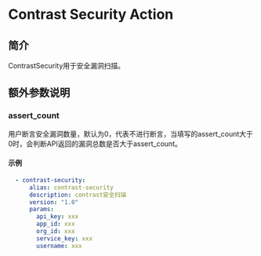 # Contrast Security Action

## 简介
ContrastSecurity用于安全漏洞扫描。

## 额外参数说明

### assert_count
用户断言安全漏洞数量，默认为0，代表不进行断言，当填写的assert_count大于0时，会判断API返回的漏洞总数是否大于assert_count。


#### 示例
```yml
  - contrast-security:
      alias: contrast-security
      description: contrast安全扫描
      version: "1.0"
      params:
        api_key: xxx
        app_id: xxx
        org_id: xxx
        service_key: xxx
        username: xxx
```